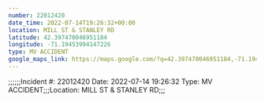 ```yaml
---
number: 22012420
date_time: 2022-07-14T19:26:32+00:00
location: MILL ST & STANLEY RD
latitude: 42.397470046951184
longitude: -71.19453994147226
type: MV ACCIDENT
google_maps_link: https://maps.google.com/?q=42.397470046951184,-71.19453994147226
---
```


;;;;;;Incident #: 22012420  Date: 2022-07-14 19:26:32   Type: MV ACCIDENT;;;Location: MILL ST & STANLEY RD;;;
